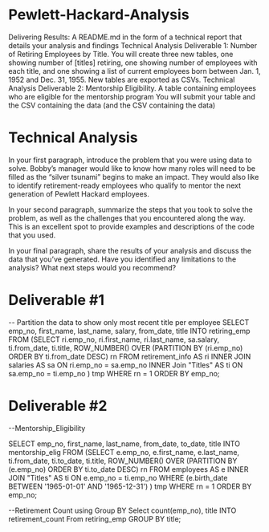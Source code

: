 # Pewlett-Hackard-Analysis
Delivering Results: A README.md in the form of a technical report that details your analysis and findings
Technical Analysis Deliverable 1: Number of Retiring Employees by Title. You will create three new tables, one showing number of [titles] retiring, one showing number of employees with each title, and one showing a list of current employees born between Jan. 1, 1952 and Dec. 31, 1955. New tables are exported as CSVs. 
Technical Analysis Deliverable 2: Mentorship Eligibility. A table containing employees who are eligible for the mentorship program You will submit your table and the CSV containing the data (and the CSV containing the data)

# Technical Analysis
In your first paragraph, introduce the problem that you were using data to solve.
Bobby’s manager would like to know how many roles will need to be filled as the “silver tsunami” begins to make an impact. They would also like to identify retirement-ready employees who qualify to mentor the next generation of Pewlett Hackard employees.

In your second paragraph, summarize the steps that you took to solve the problem, as well as the challenges that you encountered along the way. This is an excellent spot to provide examples and descriptions of the code that you used.


In your final paragraph, share the results of your analysis and discuss the data that you’ve generated. Have you identified any limitations to the analysis? What next steps would you recommend?


# Deliverable #1

-- Partition the data to show only most recent title per employee
SELECT emp_no,
 first_name,
 last_name,
 salary,
 from_date, 
 title
INTO retiring_emp
FROM
 (SELECT ri.emp_no, 
ri.first_name, 
ri.last_name, 
sa.salary, 
ti.from_date, 
ti.title, ROW_NUMBER() OVER
 (PARTITION BY (ri.emp_no)
 	ORDER BY ti.from_date DESC) rn
	FROM retirement_info AS ri
	INNER JOIN salaries AS sa
	ON ri.emp_no = sa.emp_no
	INNER Join "Titles" AS ti
	ON sa.emp_no = ti.emp_no
 ) tmp WHERE rn = 1
ORDER BY emp_no;	  



# Deliverable #2


--Mentorship_Eligibility

SELECT emp_no,
 first_name,
 last_name,
 from_date,
 to_date,
 title
INTO mentorship_elig
FROM
 (SELECT e.emp_no, 
e.first_name, 
e.last_name,  
ti.from_date, 
ti.to_date,
ti.title, ROW_NUMBER() OVER
 (PARTITION BY (e.emp_no)
 	ORDER BY ti.to_date DESC) rn
 	FROM employees AS e
	INNER JOIN "Titles" AS ti
	ON e.emp_no = ti.emp_no
	WHERE (e.birth_date BETWEEN '1965-01-01' AND '1965-12-31')
	 ) tmp WHERE rn = 1
	ORDER BY emp_no;	   


--Retirement Count using Group BY
Select count(emp_no), title 
INTO retirement_count
From retiring_emp
GROUP BY title;
